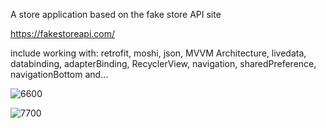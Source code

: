 A store application based on the fake store API site

https://fakestoreapi.com/
    
include working with:
retrofit,
moshi,
json,
MVVM Architecture,
livedata,
databinding, 
adapterBinding,
RecyclerView,
navigation,
sharedPreference,
navigationBottom
and...


![6600](https://user-images.githubusercontent.com/80774755/230722563-6bd7bbc7-b36b-4d8d-a70a-17031bc25da2.png)

![7700](https://user-images.githubusercontent.com/80774755/230722576-3a52faa7-170e-43fd-a316-91d770898b38.png)


 
